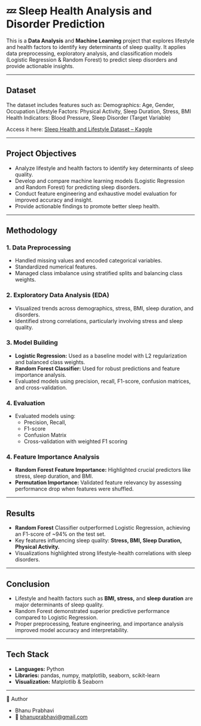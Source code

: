 # 💤 Sleep Health Analysis and Disorder Prediction

This is a **Data Analysis** and **Machine Learning** project that explores lifestyle and health factors to identify key determinants of sleep quality. It applies data preprocessing, exploratory analysis, and classification models (Logistic Regression & Random Forest) to predict sleep disorders and provide actionable insights.

---

##  Dataset

The dataset includes features such as:
Demographics: Age, Gender, Occupation
Lifestyle Factors: Physical Activity, Sleep Duration, Stress, BMI
Health Indicators: Blood Pressure, Sleep Disorder (Target Variable)  

  Access it here: [Sleep Health and Lifestyle Dataset – Kaggle](https://www.kaggle.com/datasets/uom190346a/sleep-health-and-lifestyle-dataset)

---

##  Project Objectives

- Analyze lifestyle and health factors to identify key determinants of sleep quality.
- Develop and compare machine learning models (Logistic Regression and Random Forest) for predicting sleep disorders.
- Conduct feature engineering and exhaustive model evaluation for improved accuracy and insight.
- Provide actionable findings to promote better sleep health.

---

##  Methodology

### 1. Data Preprocessing  
- Handled missing values and encoded categorical variables.  
- Standardized numerical features.  
- Managed class imbalance using stratified splits and balancing class weights.

### 2. Exploratory Data Analysis (EDA)  
- Visualized trends across demographics, stress, BMI, sleep duration, and disorders.  
- Identified strong correlations, particularly involving stress and sleep quality.

### 3. Model Building 
- **Logistic Regression:** Used as a baseline model with L2 regularization and balanced class weights. 
- **Random Forest Classifier:** Used for robust predictions and feature importance analysis.  
- Evaluated models using precision, recall, F1-score, confusion matrices, and cross-validation.

### 4. Evaluation
- Evaluated models using:
  - Precision, Recall,
  - F1-score
  - Confusion Matrix
  - Cross-validation with weighted F1 scoring

### 4. Feature Importance Analysis  
- **Random Forest Feature Importance:** Highlighted crucial predictors like stress, sleep duration, and BMI.  
- **Permutation Importance:** Validated feature relevancy by assessing performance drop when features were shuffled.

---

##  Results

- **Random Forest** Classifier outperformed Logistic Regression, achieving an F1-score of ~94% on the test set.
- Key features influencing sleep quality: **Stress, BMI, Sleep Duration, Physical Activity.**
- Visualizations highlighted strong lifestyle-health correlations with sleep disorders.

---

##  Conclusion

- Lifestyle and health factors such as **BMI, stress,** and **sleep duration** are major determinants of sleep quality.
- Random Forest demonstrated superior predictive performance compared to Logistic Regression.
- Proper preprocessing, feature engineering, and importance analysis improved model accuracy and interpretability.
---

##  Tech Stack

- **Languages:** Python  
- **Libraries:** pandas, numpy, matplotlib, seaborn, scikit-learn  
- **Visualization:** Matplotlib & Seaborn

---

👤 Author

- Bhanu Prabhavi
- 📧 bhanuprabhavi@gmail.com
